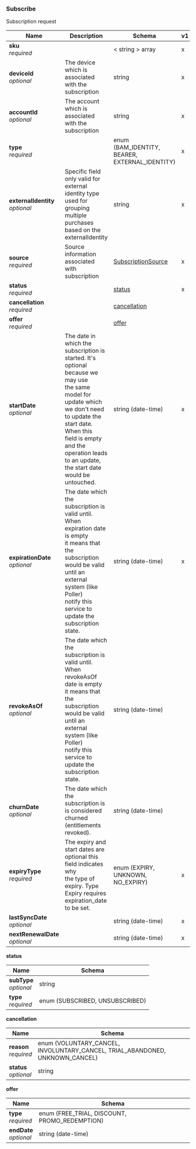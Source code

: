 

<a name="subscribe"></a>
### Subscribe
Subscription request


|Name|Description|Schema|v1|v2|
|---|---|---|---|---|
|**sku**  <br>*required*| |< string > array|x|x|
|**deviceId**  <br>*optional*|The device which is associated with the subscription|string|x|x|
|**accountId**  <br>*optional*|The account which is associated with the subscription|string|x|x|
|**type**  <br>*required*| |enum (BAM_IDENTITY, BEARER, EXTERNAL_IDENTITY)|x|x|
|**externalIdentity**  <br>*optional*|Specific field only valid for external identity type used for grouping multiple purchases based on the externalIdentity|string|x| |
|**source**  <br>*required*|Source information associated with subscription|[SubscriptionSource](#subscriptionsource)|x|x|
|**status**  <br>*required*| |[status](#subscribe-status)|x|x|
|**cancellation**  <br>*required*| |[cancellation](#cancellation)||x|
|**offer**  <br>*required*| |[offer](#offer)||x|
|**startDate**  <br>*optional*|The date in which the subscription is started. It's optional because we may use<br>the same model for update which we don't need to update the start date. When this<br>field is empty and the operation leads to an update, the start date would be untouched.|string (date-time)|x|x|
|**expirationDate**  <br>*optional*|The date which the subscription is valid until. When expiration date is empty<br>it means that the subscription would be valid until an external system (like Poller)<br>notify this service to update the subscription state.|string (date-time)|x| |
|**revokeAsOf**  <br>*optional*|The date which the subscription is valid until. When revokeAsOf date is empty<br>it means that the subscription would be valid until an external system (like Poller)<br>notify this service to update the subscription state.|string (date-time)| |x|
|**churnDate**  <br>*optional*|The date which the subscription is is considered churned (entitlements revoked).|string (date-time)| |x|
|**expiryType**  <br>*required*|The expiry and start dates are optional this field indicates why<br>the type of expiry. Type Expiry requires expiration_date to be set.|enum (EXPIRY, UNKNOWN, NO_EXPIRY)|x| |
|**lastSyncDate**  <br>*optional*| |string (date-time)|x|x|
|**nextRenewalDate**  <br>*optional*| |string (date-time)|x|x|

<a name="subscribe-status"></a>
**status**

|Name|Schema|
|---|---|
|**subType**  <br>*optional*|string|
|**type**  <br>*required*|enum (SUBSCRIBED, UNSUBSCRIBED)|

<a name="cancellation"></a>
**cancellation**

|Name|Schema|
|---|---|
|**reason**  <br>*required*|enum (VOLUNTARY_CANCEL, INVOLUNTARY_CANCEL, TRIAL_ABANDONED, UNKNOWN_CANCEL)|
|**status**  <br>*optional*|string|

<a name="offer"></a>
**offer**

|Name|Schema|
|---|---|
|**type**  <br>*required*|enum (FREE_TRIAL, DISCOUNT, PROMO_REDEMPTION)|
|**endDate**  <br>*optional*|string (date-time)|

